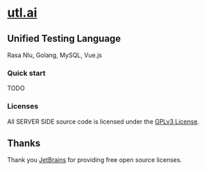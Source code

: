# [utl.ai](http://utl.ai)

## Unified Testing Language

Rasa Nlu, Golang, MySQL, Vue.js

### Quick start
TODO

### Licenses
All SERVER SIDE source code is licensed under the [GPLv3 License](LICENSE).

## Thanks
Thank you [JetBrains](https://www.jetbrains.com) for providing free open source licenses.
